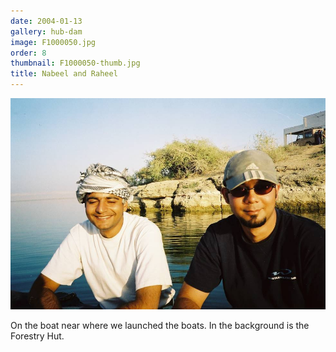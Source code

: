 ```yaml
---
date: 2004-01-13
gallery: hub-dam
image: F1000050.jpg
order: 8
thumbnail: F1000050-thumb.jpg
title: Nabeel and Raheel
---
```


![Nabeel and Raheel](./F1000050.jpg)

On the boat near where we launched the boats. In the background is the Forestry Hut.
